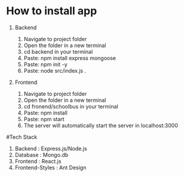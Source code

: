# How to install app

1. Backend
    1. Navigate to project folder
    2. Open the folder in a new terminal 
    3. cd backend in your terminal 
    4. Paste: npm install express mongoose
    5. Paste: npm init -y
    6. Paste: node src/index.js .

2. Frontend
    1. Navigate to project folder
    2. Open the folder in a new terminal 
    3. cd fronend/schoolbus in your terminal 
    4. Paste: npm install
    6. Paste: npm start 
    7. The server will automatically start the server in localhost:3000









#Tech Stack

1. Backend : Express.js/Node.js
2. Database : Mongo.db
3. Frontend :  React.js
4. Frontend-Styles : Ant Design 